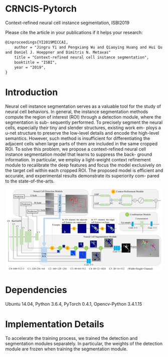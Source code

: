 # CRNCIS-Pytorch
Context-refined neural cell instance segmentation, ISBI2019

Please cite the article in your publications if it helps your research:

	@inproceedings{YI2019MICCAI,
		author = "Jingru Yi and Pengxiang Wu and Qiaoying Huang and Hui Qu and Daniel J. Hoeppner and Dimitris N. Metaxas"
		title = "Context-refined neural cell instance segmentation",
		booktitle = "ISBI",
		year = "2019",
	}
 
# Introduction
Neural cell instance segmentation serves as a valuable tool
for the study of neural cell behaviors. In general, the instance
segmentation methods compute the region of interest (ROI)
through a detection module, where the segmentation is sub-
sequently performed. To precisely segment the neural cells,
especially their tiny and slender structures, existing work em-
ploys a u-net structure to preserve the low-level details and
encode the high-level semantics. However, such method is
insufficient for differentiating the adjacent cells when large
parts of them are included in the same cropped ROI. To
solve this problem, we propose a context-refined neural cell
instance segmentation model that learns to suppress the back-
ground information. In particular, we employ a light-weight
context refinement module to recalibrate the deep features
and focus the model exclusively on the target cell within each
cropped ROI. The proposed model is efficient and accurate,
and experimental results demonstrate its superiority com-
pared to the state-of-the-arts.

<p align="center">
	<img src="imgs/pic1.png", width="800">
</p>



# Dependencies
Ubuntu 14.04, Python 3.6.4, PyTorch 0.4.1, Opencv-Python 3.4.1.15  

# Implementation Details
To accelerate the training process, we trained the detection and segmentation modules separately. In particular, the weights of the detection module are frozen when training the segmentation module.


